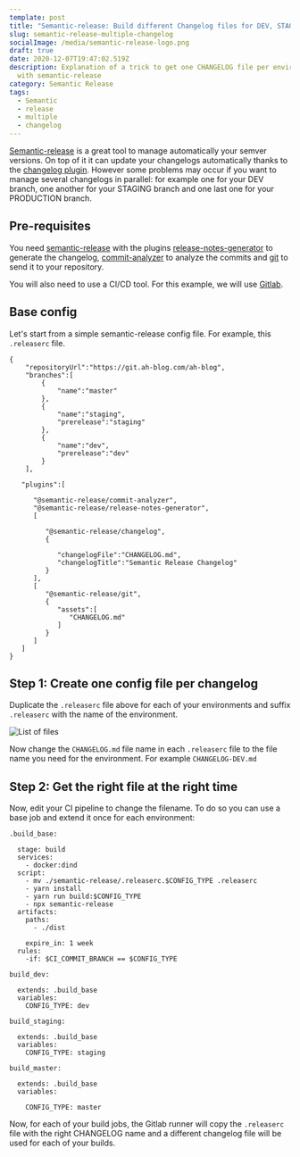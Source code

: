 ```yaml
---
template: post
title: "Semantic-release: Build different Changelog files for DEV, STAGING and PROD"
slug: semantic-release-multiple-changelog
socialImage: /media/semantic-release-logo.png
draft: true
date: 2020-12-07T19:47:02.519Z
description: Explanation of a trick to get one CHANGELOG file per environment
  with semantic-release
category: Semantic Release
tags:
  - Semantic
  - release
  - multiple
  - changelog
---
```

[Semantic-release](https://github.com/semantic-release/semantic-release) is a great tool to manage automatically your semver versions. On top of it it can update your changelogs automatically thanks to the [changelog plugin](https://github.com/semantic-release/changelog).
However some problems may occur if you want to manage several changelogs in parallel: for example one for your DEV branch, one another for your STAGING branch and one last one for your PRODUCTION branch.

## Pre-requisites

You need [semantic-release](https://github.com/semantic-release/semantic-release) with the plugins [release-notes-generator](https://github.com/semantic-release/release-notes-generator) to generate the changelog, [commit-analyzer](https://github.com/semantic-release/commit-analyzer/) to analyze the commits and [git](https://github.com/semantic-release/git) to send it to your repository.

You will also need to use a CI/CD tool. For this example, we will use [Gitlab](https://about.gitlab.com/).

## Base config

Let's start from a simple semantic-release config file. For example, this `.releaserc` file.

```
{
    "repositoryUrl":"https://git.ah-blog.com/ah-blog",
    "branches":[
        {
            "name":"master"  
        },
        {
            "name":"staging",
            "prerelease":"staging"
        },
        {
            "name":"dev",
            "prerelease":"dev"
        }
    ],

   "plugins":[

      "@semantic-release/commit-analyzer",
      "@semantic-release/release-notes-generator",
      [

         "@semantic-release/changelog",
         {

            "changelogFile":"CHANGELOG.md",
            "changelogTitle":"Semantic Release Changelog"
         }
      ],
      [
         "@semantic-release/git",
         {
            "assets":[
               "CHANGELOG.md"
            ]
         }
      ]
   ]
}
```

## Step 1: Create one config file per changelog

Duplicate the `.releaserc` file above for each of your environments and suffix `.releaserc` with the name of the environment.

![List of files](/media/files.png "Files")

Now change the `CHANGELOG.md` file name in each `.releaserc` file to the file name you need for the environment. For example `CHANGELOG-DEV.md`

## Step 2: Get the right file at the right time

Now, edit your CI pipeline to change the filename. To do so you can use a base job and extend it once for each environment:

```
.build_base:
  stage: build
  services:
    - docker:dind
  script:
    - mv ./semantic-release/.releaserc.$CONFIG_TYPE .releaserc
    - yarn install
    - yarn run build:$CONFIG_TYPE
    - npx semantic-release
  artifacts:
    paths:
      - ./dist
    expire_in: 1 week
  rules:
    -if: $CI_COMMIT_BRANCH == $CONFIG_TYPE

build_dev:
  extends: .build_base
  variables:
    CONFIG_TYPE: dev

build_staging:
  extends: .build_base
  variables:
    CONFIG_TYPE: staging

build_master:
  extends: .build_base
  variables:
    CONFIG_TYPE: master
```

Now, for each of your build jobs, the Gitlab runner will copy the `.releaserc` file with the right CHANGELOG name and a different changelog file will be used for each of your builds. 